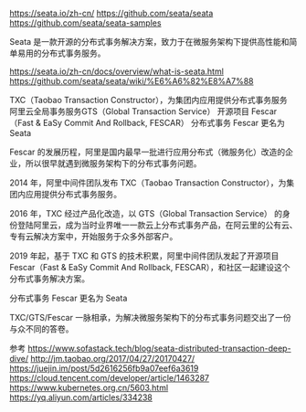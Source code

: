 https://seata.io/zh-cn/
https://github.com/seata/seata
https://github.com/seata/seata-samples


Seata 是一款开源的分布式事务解决方案，致力于在微服务架构下提供高性能和简单易用的分布式事务服务。



https://seata.io/zh-cn/docs/overview/what-is-seata.html
https://github.com/seata/seata/wiki/%E6%A6%82%E8%A7%88





TXC（Taobao Transaction Constructor），为集团内应用提供分布式事务服务
阿里云全局事务服务GTS（Global Transaction Service）
开源项目 Fescar（Fast & EaSy Commit And Rollback, FESCAR）
分布式事务 Fescar 更名为 Seata


Fescar 的发展历程，阿里是国内最早一批进行应用分布式（微服务化）改造的企业，所以很早就遇到微服务架构下的分布式事务问题。

2014 年，阿里中间件团队发布 TXC（Taobao Transaction Constructor），为集团内应用提供分布式事务服务。

2016 年，TXC 经过产品化改造，以 GTS（Global Transaction Service） 的身份登陆阿里云，成为当时业界唯一一款云上分布式事务产品，在阿云里的公有云、专有云解决方案中，开始服务于众多外部客户。

2019 年起，基于 TXC 和 GTS 的技术积累，阿里中间件团队发起了开源项目 Fescar（Fast & EaSy Commit And Rollback, FESCAR），和社区一起建设这个分布式事务解决方案。

分布式事务 Fescar 更名为 Seata

TXC/GTS/Fescar 一脉相承，为解决微服务架构下的分布式事务问题交出了一份与众不同的答卷。



参考
https://www.sofastack.tech/blog/seata-distributed-transaction-deep-dive/
http://jm.taobao.org/2017/04/27/20170427/
https://juejin.im/post/5d2616256fb9a07eef6a3619
https://cloud.tencent.com/developer/article/1463287
https://www.kubernetes.org.cn/5603.html
https://yq.aliyun.com/articles/334238
